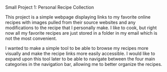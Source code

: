 Small Project 1: Personal Recipe Collection

This project is a simple webpage displaying links to my favorite online recipes with images pulled from their source websites and any modifications to the recipe that I personally make. I like to cook, but right now all my favorite recipes are just stored in a folder in my email which is not the most convenient. 

I wanted to make a simple tool to be able to browse my recipes more visually and make the recipe links more easily accessible. I would like to expand upon this tool later to be able to navigate between the four main categories in the navigation bar, allowing me to better organize the recipes.